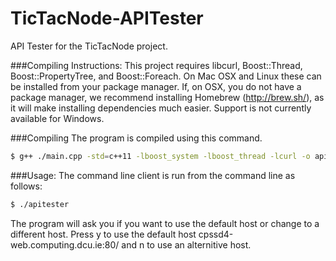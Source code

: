 TicTacNode-APITester
=============

API Tester for the TicTacNode project.

###Compiling Instructions:
This project requires libcurl, Boost::Thread, Boost::PropertyTree, and Boost::Foreach. On Mac OSX and 
Linux these can be installed from your package manager. If, on OSX, you do not have a package manager, we recommend 
installing Homebrew (http://brew.sh/), as it will make installing dependencies much easier.
 Support is not currently available for Windows.

###Compiling
The program is compiled using this command.
```bash
$ g++ ./main.cpp -std=c++11 -lboost_system -lboost_thread -lcurl -o apitester
```

###Usage:
The command line client is run from the command line as follows:
```bash
$ ./apitester
```

The program will ask you if you want to use the default host or change to a different host. Press y to use the default host cpssd4-web.computing.dcu.ie:80/ and n to use an alternitive host.
